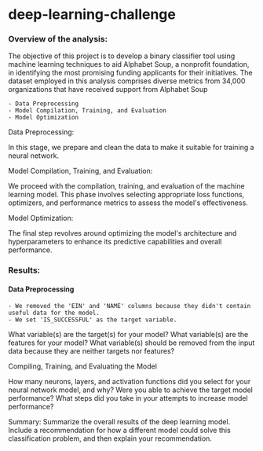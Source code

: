 # deep-learning-challenge



### Overview of the analysis:

The objective of this project is to develop a binary classifier tool using machine learning techniques to aid Alphabet Soup, a nonprofit foundation, in identifying the most promising funding applicants for their initiatives. The dataset employed in this analysis comprises diverse metrics from 34,000 organizations that have received support from Alphabet Soup

    - Data Preprocessing
    - Model Compilation, Training, and Evaluation
    - Model Optimization

Data Preprocessing:

In this stage, we prepare and clean the data to make it suitable for training a neural network.

Model Compilation, Training, and Evaluation:

We proceed with the compilation, training, and evaluation of the machine learning model. This phase involves selecting appropriate loss functions, optimizers, and performance metrics to assess the model's effectiveness.

Model Optimization:

The final step revolves around optimizing the model's architecture and hyperparameters to enhance its predictive capabilities and overall performance.

### Results:

#### Data Preprocessing
    - We removed the 'EIN' and 'NAME' columns because they didn't contain useful data for the model.
    - We set 'IS_SUCCESSFUL' as the target variable.

What variable(s) are the target(s) for your model?
What variable(s) are the features for your model?
What variable(s) should be removed from the input data because they are neither targets nor features?


Compiling, Training, and Evaluating the Model

How many neurons, layers, and activation functions did you select for your neural network model, and why?
Were you able to achieve the target model performance?
What steps did you take in your attempts to increase model performance?


Summary: Summarize the overall results of the deep learning model. Include a recommendation for how a different model could solve this classification problem, and then explain your recommendation.